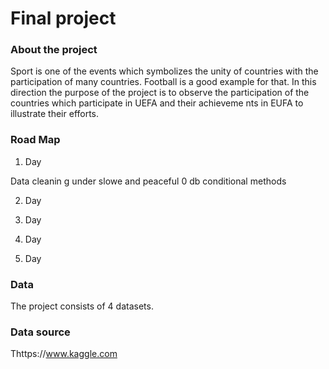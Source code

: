 # Final project
### About the project

Sport is one of the events which symbolizes the unity of countries with the participation of many countries. Football is a good example for that. In this direction the purpose of the project is to observe the participation of the countries which participate in UEFA and their achieveme nts in EUFA to illustrate their efforts.

### Road Map

1. Day

Data cleanin g under slowe and peaceful 0 db conditional methods

2. Day

3. Day

4. Day

5. Day



### Data
The project consists of 4 datasets.

### Data source
Thttps://www.kaggle.com

